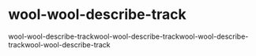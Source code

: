 # wool-wool-describe-track
wool-wool-describe-trackwool-wool-describe-trackwool-wool-describe-trackwool-wool-describe-track
